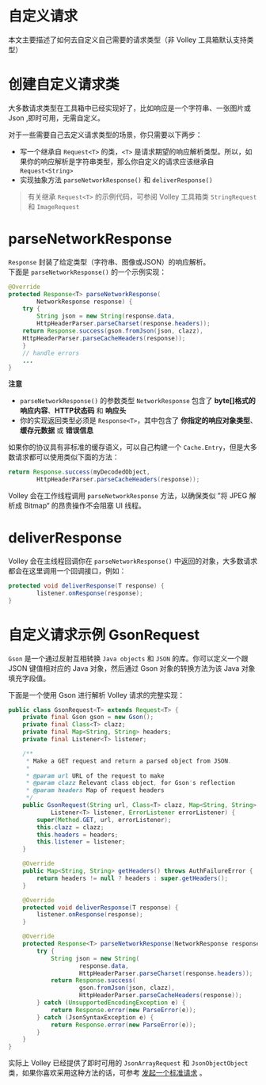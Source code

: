 # 自定义请求
本文主要描述了如何去自定义自己需要的请求类型（非 Volley 工具箱默认支持类型）

# 创建自定义请求类
大多数请求类型在工具箱中已经实现好了，比如响应是一个字符串、一张图片或 Json ,即时可用，无需自定义。

对于一些需要自己去定义请求类型的场景，你只需要以下两步：
* 写一个继承自 `Request<T>` 的类，`<T>` 是请求期望的响应解析类型。所以，如果你的响应解析是字符串类型，那么你自定义的请求应该继承自 `Request<String>`
* 实现抽象方法 `parseNetworkResponse()` 和 `deliverResponse()`

> 有关继承 `Request<T>` 的示例代码，可参阅 Volley 工具箱类 `StringRequest` 和 `ImageRequest`

# parseNetworkResponse
`Response` 封装了给定类型（字符串、图像或JSON）的响应解析。  
下面是 `parseNetworkResponse()` 的一个示例实现：
```java
@Override
protected Response<T> parseNetworkResponse(
        NetworkResponse response) {
    try {
        String json = new String(response.data,
        HttpHeaderParser.parseCharset(response.headers));
    return Response.success(gson.fromJson(json, clazz),
    HttpHeaderParser.parseCacheHeaders(response));
    }
    // handle errors
    ...
}
```

**注意**
* `parseNetworkResponse()` 的参数类型 `NetworkResponse` 包含了 **byte[]格式的响应内容**、**HTTP状态码** 和 **响应头**
* 你的实现返回类型必须是 `Response<T>`，其中包含了 **你指定的响应对象类型**、**缓存元数据** 或 **错误信息**

如果你的协议具有非标准的缓存语义，可以自己构建一个 `Cache.Entry`，但是大多数请求都可以使用类似下面的方法：
```java
return Response.success(myDecodedObject,
        HttpHeaderParser.parseCacheHeaders(response));
```

Volley 会在工作线程调用 `parseNetworkResponse` 方法，以确保类似 ”将 JPEG 解析成 Bitmap“ 的昂贵操作不会阻塞 UI 线程。

# deliverResponse
Volley 会在主线程回调你在 `parseNetworkResponse()` 中返回的对象，大多数请求都会在这里调用一个回调接口，例如：
```java
protected void deliverResponse(T response) {
        listener.onResponse(response);
}
```

# 自定义请求示例 GsonRequest
`Gson` 是一个通过反射互相转换 `Java objects` 和 `JSON` 的库。你可以定义一个跟 JSON 键值相对应的 Java 对象，然后通过 Gson 对象的转换方法为该 Java 对象填充字段值。

下面是一个使用 Gson 进行解析 Volley 请求的完整实现：
```Java
public class GsonRequest<T> extends Request<T> {
    private final Gson gson = new Gson();
    private final Class<T> clazz;
    private final Map<String, String> headers;
    private final Listener<T> listener;

    /**
     * Make a GET request and return a parsed object from JSON.
     *
     * @param url URL of the request to make
     * @param clazz Relevant class object, for Gson's reflection
     * @param headers Map of request headers
     */
    public GsonRequest(String url, Class<T> clazz, Map<String, String> headers,
            Listener<T> listener, ErrorListener errorListener) {
        super(Method.GET, url, errorListener);
        this.clazz = clazz;
        this.headers = headers;
        this.listener = listener;
    }

    @Override
    public Map<String, String> getHeaders() throws AuthFailureError {
        return headers != null ? headers : super.getHeaders();
    }

    @Override
    protected void deliverResponse(T response) {
        listener.onResponse(response);
    }

    @Override
    protected Response<T> parseNetworkResponse(NetworkResponse response) {
        try {
            String json = new String(
                    response.data,
                    HttpHeaderParser.parseCharset(response.headers));
            return Response.success(
                    gson.fromJson(json, clazz),
                    HttpHeaderParser.parseCacheHeaders(response));
        } catch (UnsupportedEncodingException e) {
            return Response.error(new ParseError(e));
        } catch (JsonSyntaxException e) {
            return Response.error(new ParseError(e));
        }
    }
}
```

实际上 Volley 已经提供了即时可用的 `JsonArrayRequest` 和 `JsonObjectObject` 类，如果你喜欢采用这种方法的话，可参考 [发起一个标准请求]() 。
